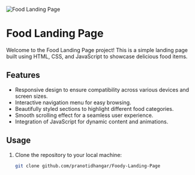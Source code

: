 ![Food Landing Page](https://github.com/pranotidhangar/Foody-Landing-Page/assets/131478879/9d71edb4-0993-48e2-b40b-fb7ac6ed202d)
# Food Landing Page

Welcome to the Food Landing Page project! This is a simple landing page built using HTML, CSS, and JavaScript to showcase delicious food items. 

## Features

- Responsive design to ensure compatibility across various devices and screen sizes.
- Interactive navigation menu for easy browsing.
- Beautifully styled sections to highlight different food categories.
- Smooth scrolling effect for a seamless user experience.
- Integration of JavaScript for dynamic content and animations.

## Usage

1. Clone the repository to your local machine:
   ```bash
   git clone github.com/pranotidhangar/Foody-Landing-Page

   


